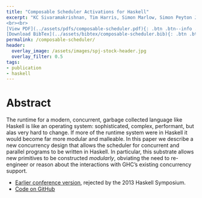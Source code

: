 ```yaml
---
title: "Composable Scheduler Activations for Haskell"
excerpt: "KC Sivaramakrishnan, Tim Harris, Simon Marlow, Simon Peyton Jones <br><br> Published in <em>Journal of Functional Programming</em>
<br><br>
[View PDF](../assets/pdfs/composable-scheduler.pdf){: .btn .btn--info ..btn--large}
[Download BibTex](../assets/bibtex/composable-scheduler.bib){: .btn .btn--info ..btn--large}"
permalink: /composable-scheduler/
header:
  overlay_image: /assets/images/spj-stock-header.jpg
  overlay_filter: 0.5
tags:
- publication
- haskell
---
```


# Abstract
The runtime for a modern, concurrent, garbage collected language like Haskell is like an operating system: sophisticated, complex, performant, but alas very hard to change. If more of the runtime system were in Haskell it would become far more modular and malleable. In this paper we describe a new concurrency design that allows the scheduler for concurrent and parallel programs to be written in Haskell. In particular, this substrate allows new primitives to be constructed _modularly_, obviating the need to re-engineer or reason about the interactions with GHC’s existing concurrency support.

* [Earlier conference version](../assets/pdfs/composable-scheduler-earlier.pdf), rejected by the 2013 Haskell Symposium.
* [Code on GitHub](https://github.com/ghc/ghc/tree/ghc-lwc2)
